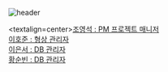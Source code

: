 ![header](https://capsule-render.vercel.app/api?type=cylinder&section=header&text=MergePingTeam&animation=fadeIn&rotate=5)

<textalign=center>[조영석 : PM 프로젝트 매니저](https://github.com/youngseok-1)
<br>
[이호준 : 형상 관리자](https://github.com/Pear1yCode)
<br>
[이은서 : DB 관리자](https://github.com/manbeao)
<br>
[황순빈 : DB 관리자](https://github.com/soonbin2)
